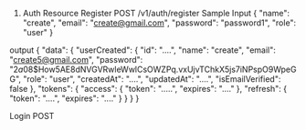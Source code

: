 1. Auth Resource
Register
   POST /v1/auth/register
   Sample Input
{
    "name": "create",
    "email": "create@gmail.com",
    "password": "password1",
    "role": "user"
}

output 
{
  "data": {
    "userCreated": {
      "id": "....",
      "name": "create",
      "email": "create5@gmail.com",
      "password": "$2a$08$How5AE8dNVGVRwleWwlCsOWZPq.vxUjvTChkX5js7iNPspO9WpeGG",
      "role": "user",
      "createdAt": "....",
      "updatedAt": "....",
      "isEmailVerified": false
    },
    "tokens": {
      "access": {
        "token": ".....",
        "expires": "...."
      },
      "refresh": {
        "token": "....",
        "expires": "...."
      }
    }
  }
}


Login 
POST
